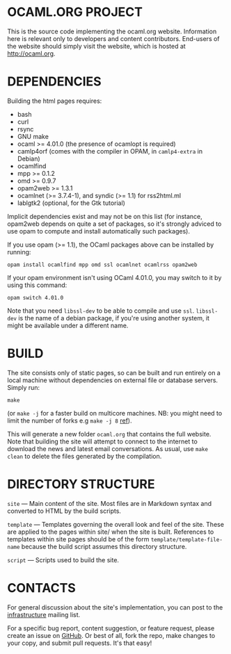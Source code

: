 OCAML.ORG PROJECT
=================
This is the source code implementing the ocaml.org
website. Information here is relevant only to developers and content
contributors. End-users of the website should simply visit the
website, which is hosted at http://ocaml.org.


DEPENDENCIES
============
Building the html pages requires:

* bash
* curl
* rsync
* GNU make
* ocaml >= 4.01.0 (the presence of ocamlopt is required)
* camlp4orf (comes with the compiler in OPAM, in `camlp4-extra` in Debian)
* ocamlfind
* mpp >= 0.1.2
* omd >= 0.9.7
* opam2web >= 1.3.1
* ocamlnet (>= 3.7.4-1), and syndic (>= 1.1) for rss2html.ml
* lablgtk2 (optional, for the Gtk tutorial)

Implicit dependencies exist and may not be on this list (for instance, opam2web depends on quite a set of packages, so it's strongly adviced to use opam to compute and install automatically such packages).

If you use opam (>= 1.1), the OCaml packages above can be installed by
running:

    opam install ocamlfind mpp omd ssl ocamlnet ocamlrss opam2web

If your opam environment isn't using OCaml 4.01.0, you may switch to it by using this command:

    opam switch 4.01.0

Note that you need `libssl-dev` to be able to compile and use `ssl`.
`libssl-dev` is the name of a debian package, if you're using another system,
it might be available under a different name.

BUILD
=====
The site consists only of static pages, so can be built and run
entirely on a local machine without dependencies on external file or
database servers. Simply run:

    make

(or `make -j` for a faster build on multicore machines.
NB: you might need to limit the number of forks e.g `make -j 8`
[ref](https://github.com/ocaml/ocaml.org/issues/462#issuecomment-40318537)).

This will generate a new folder `ocaml.org` that contains the full
website.  Note that building the site will attempt to connect to the
internet to download the news and latest email conversations.  As
usual, use `make clean` to delete the files generated by the
compilation.

DIRECTORY STRUCTURE
===================
`site` — Main content of the site. Most files are in Markdown syntax
         and converted to HTML by the build scripts.

`template` — Templates governing the overall look and feel of the
             site. These are applied to the pages within site/ when
             the site is built. References to templates within site
             pages should be of the form `template/template-file-name`
             because the build script assumes this directory
             structure.

`script` — Scripts used to build the site.


CONTACTS
========
For general discussion about the site's implementation, you can post
to the [infrastructure](http://lists.ocaml.org/listinfo/infrastructure)
mailing list.

For a specific bug report, content suggestion, or feature request,
please create an issue on
[GitHub](https://github.com/ocaml/ocaml.org). Or best of all, fork the
repo, make changes to your copy, and submit pull requests. It's that
easy!
